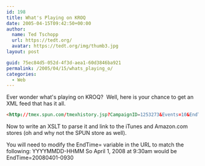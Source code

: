 ```yaml
---
id: 198
title: What's Playing on KROQ
date: 2005-04-15T09:42:50+00:00
author:
  name: Ted Tschopp
  url: https://tedt.org/
  avatar: https://tedt.org/img/thumb3.jpg
layout: post

guid: 75ec84d5-052d-4f3d-aea1-60d3846ba921
permalink: /2005/04/15/whats_playing_o/
categories:
  - Web
---
```

Ever wonder what's playing on KROQ?&nbsp; Well, here is your chance to get an XML feed that has it all.

~~~html
<http://tmex.spun.com/tmexhistory.jsp?CampaignID=1253273&Events=10&EndTime=20050415-0930>
~~~

Now to write an XSLT to parse it and link to the iTunes and Amazon.com stores (oh and why not the SPUN store as well).

You will need to modify the EndTime= variable in the URL to match the following: YYYYMMDD-HHMM So April 1, 2008 at 9:30am would be EndTime=20080401-0930